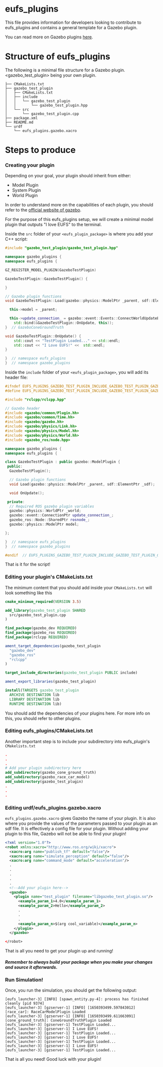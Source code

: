 # eufs_plugins
This file provides information for developers looking to contribute to eufs_plugins and contains a general template for a Gazebo plugin.

You can read more on Gazebo plugins [here](https://gazebosim.org/tutorials?cat=write_plugin).

# Structure of eufs_plugins
The following is a minimal file structure for a Gazebo plugin. <gazebo_test_plugin> being your own plugin.
```
├── CMakeLists.txt
├── gazebo_test_plugin
│   ├── CMakeLists.txt
│   ├── include
│   │   └── gazebo_test_plugin
│   │       └── gazebo_test_plugin.hpp
│   └── src
│       └── gazebo_test_plugin.cpp
├── package.xml
├── README.md
└── urdf
    └── eufs_plugins.gazebo.xacro
```

# Steps to produce


### Creating your plugin

Depending on your goal, your plugin should inherit from either:

- Model Plugin
- System Plugin
- World Plugin

In order to understand more on the capabilities of each plugin, you should refer to the [official website of gazebo](https://gazebosim.org/tutorials?cat=write_plugin).

For the purpose of this eufs_plugins setup, we will create a minimal model plugin that outputs "I love EUFS" to the terminal.

Inside the `src` folder of your `<eufs_plugin_package>` is where you add your C++ script:

```c++
#include "gazebo_test_plugin/gazebo_test_plugin.hpp"

namespace gazebo_plugins {
namespace eufs_plugins {

GZ_REGISTER_MODEL_PLUGIN(GazeboTestPlugin)

GazeboTestPlugin::GazeboTestPlugin() {

}

// Gazebo plugin functions
void GazeboTestPlugin::Load(gazebo::physics::ModelPtr _parent, sdf::ElementPtr _sdf) {

  this->model = _parent;

  this->update_connection_ = gazebo::event::Events::ConnectWorldUpdateBegin(
    std::bind(&GazeboTestPlugin::OnUpdate, this));
}  // GazeboConeGroundTruth

void GazeboTestPlugin::OnUpdate() {
    std::cout << "TestPlugin Loaded..." << std::endl;
    std::cout << "I Love EUFS!" <<  std::endl;
}

}  // namespace eufs_plugins
}  // namespace gazebo_plugins
```

Inside the `include` folder of your `<eufs_plugin_package>`, you will add its header file:

```c++
#ifndef EUFS_PLUGINS_GAZEBO_TEST_PLUGIN_INCLUDE_GAZEBO_TEST_PLUGIN_GAZEBO_TEST_PLUGIN_HPP_
#define EUFS_PLUGINS_GAZEBO_TEST_PLUGIN_INCLUDE_GAZEBO_TEST_PLUGIN_GAZEBO_TEST_PLUGIN_HPP_

#include "rclcpp/rclcpp.hpp"

// Gazebo header
#include <gazebo/common/Plugin.hh>
#include <gazebo/common/Time.hh>
#include <gazebo/gazebo.hh>
#include <gazebo/physics/Link.hh>
#include <gazebo/physics/Model.hh>
#include <gazebo/physics/World.hh>
#include <gazebo_ros/node.hpp>

namespace gazebo_plugins {
namespace eufs_plugins {

class GazeboTestPlugin : public gazebo::ModelPlugin {
 public:
  GazeboTestPlugin();

  // Gazebo plugin functions
  void Load(gazebo::physics::ModelPtr _parent, sdf::ElementPtr _sdf);

  void OnUpdate();

 private:
  // Required ROS gazebo plugin variables
  gazebo::physics::WorldPtr _world;
  gazebo::event::ConnectionPtr update_connection_;
  gazebo_ros::Node::SharedPtr rosnode_;
  gazebo::physics::ModelPtr model;

};

}  // namespace eufs_plugins
}  // namespace gazebo_plugins

#endif  // EUFS_PLUGINS_GAZEBO_TEST_PLUGIN_INCLUDE_GAZEBO_TEST_PLUGIN_GAZEBO_TEST_PLUGIN_HPP_
```

That is it for the script!

### Editing your plugin's CMakeLists.txt

The minimum content that you should add inside your `CMakeLists.txt` will look something like this

```cmake
cmake_minimum_required(VERSION 3.5)

add_library(gazebo_test_plugin SHARED
  src/gazebo_test_plugin.cpp
)

find_package(gazebo_dev REQUIRED)
find_package(gazebo_ros REQUIRED)
find_package(rclcpp REQUIRED)

ament_target_dependencies(gazebo_test_plugin
  "gazebo_dev"
  "gazebo_ros"
  "rclcpp"
)

target_include_directories(gazebo_test_plugin PUBLIC include)

ament_export_libraries(gazebo_test_plugin)

install(TARGETS gazebo_test_plugin
  ARCHIVE DESTINATION lib
  LIBRARY DESTINATION lib
  RUNTIME DESTINATION lib)
```
You should add the dependencies of your plugins here. For more info on this, you should refer to other plugins.

### Editing eufs_plugins/CMakeLists.txt

Another important step is to include your subdirectory into eufs_plugin's `CMakelists.txt`

```cmake
.
.
.
# Add your plugin subdirectory here
add_subdirectory(gazebo_cone_ground_truth)
add_subdirectory(gazebo_race_car_model)
add_subdirectory(gazebo_test_plugin)
.
.
.
```

### Editing urdf/eufs_plugins.gazebo.xacro

`eufs_plugins.gazebo.xacro` gives Gazebo the name of your plugin. It is also where you provide the values of the parameters passed to your plugin as an sdf file. It is effectively a config file for your plugin. Without adding your plugin to this file, Gazebo will not be able to find your plugin!

```xml
<?xml version="1.0"?>
<robot xmlns:xacro="http://www.ros.org/wiki/xacro">
  <xacro:arg name="publish_tf" default="false"/>
  <xacro:arg name="simulate_perception" default="false"/>
  <xacro:arg name="command_mode" default="acceleration"/>
  .
  .
  .
  .
  .
  <!--Add your plugin here-->
  <gazebo>
    <plugin name="test_plugin" filename="libgazebo_test_plugin.so"/>
      <example_param_1>4.0</example_param_1>
      <example_param_2>Hello</example_param_2>
      .
      .
      .
      <example_param_n>$(arg cool_variable)</example_param_n>
    </plugin>
  </gazebo>

</robot>
```

That is all you need to get your plugin up and running!

##### Remember to always build your package when you make your changes and source it afterwards.

### Run Simulation!

Once, you run the simulation, you should get the following output:

```shell
[eufs_launcher-3] [INFO] [spawn_entity.py-4]: process has finished cleanly [pid 9374]
[eufs_launcher-3] [gzserver-1] [INFO] [1650393499.597843012] [race_car]: RaceCarModelPlugin Loaded
[eufs_launcher-3] [gzserver-1] [INFO] [1650393499.611663091] [cone_ground_truth]: ConeGroundTruthPlugin Loaded
[eufs_launcher-3] [gzserver-1] TestPlugin Loaded...
[eufs_launcher-3] [gzserver-1] I Love EUFS!
[eufs_launcher-3] [gzserver-1] TestPlugin Loaded...
[eufs_launcher-3] [gzserver-1] I Love EUFS!
[eufs_launcher-3] [gzserver-1] TestPlugin Loaded...
[eufs_launcher-3] [gzserver-1] I Love EUFS!
[eufs_launcher-3] [gzserver-1] TestPlugin Loaded...
```

That is all you need! Good luck with your plugin!
